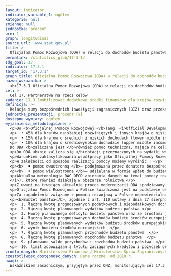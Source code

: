 ```yaml
---
layout: indicator
indicator_variable_1: ogółem
kategorie: null
zmienne: null
jednostka: procent
pre: 1
graph: longitudinal
source_url: 'www.stat.gov.pl'
title: >-
  Oficjalna Pomoc Rozwojowa (ODA) w relacji do dochodów budżetu państwa ogółem
permalink: /statistics_glob/17-3-1/
sdg_goal: 17
indicator: 17.3.1
target_id: '17.3.1'
graph_title: Oficjalna Pomoc Rozwojowa (ODA) w relacji do dochodów budżetu państwa ogółem
nazwa_wskaznika: >-
  <b>17.3.1 Oficjalna Pomoc Rozwojowa (ODA) w relacji do dochodów budżetu państwa ogółem</b>
cel: >-
  Cel 17. Partnerstwa na rzecz celów
zadanie: 17.3 Zmobilizować dodatkowe środki finansowe dla krajów rozwijających się z różnorodnych źródeł
definicja: >-
  Relacja sumy bezpośrednich inwestycji zagranicznych (BIZ) oraz przekazanej oficjalnej pomocy rozwojowej (ODA) do wysokości budżetu państwa.
jednostka_prezentacji: procent [%]
dostepne_wymiary: ogółem
wyjasnienia_metodologiczne: >-
  <p>Do <b>Oficjalnej Pomocy Rozwojowej </b>(ang. <i>Official Development Assistance</i> – ODA) zaliczane są darowizny i pożyczki przekazywane przez instytucje rządowe lub organizacje międzynarodowe, mające na celu wsparcie rozwoju gospodarczego i dobrobytu w krajach rozwijających się. Pożyczki są uważane jako ODA wtedy, gdy zawierają element darowizny o wartości udzielanej pomocy przynajmniej: </p>
  <p>  • 45% dla krajów najsłabiej rozwiniętych i innych krajów o niskich dochodach (least developed countries and other low income countires – LDCs & other LICs), wyliczony przy stopie dyskontowej 9%, </p>
  <p>  • 15% dla krajów o średnich i niskich dochodach (lower middle income countries – LMICs), wyliczony przy stopie dyskontowej 7%, </p>
  <p>  • 10% dla krajów o średniowysokim dochodzie (upper middle income countries – UMICs), wyliczony przy stopie dyskontowej 6%. </p>
  Do ODA <b>zaliczana jest </b>również pomoc techniczna, mająca na celu rozwój zasobów ludzkich, podniesienie kwalifikacji oraz możliwości technicznych i produkcyjnych krajów rozwijających się. Pomoc ta polega między innymi na przekazywaniu wiedzy i doświadczeń w postaci szkoleń, delegowania ekspertów, inicjowania badań i/lub pokrywania wynikających z tego kosztów.</p>
  <p>Do ODA <b>nie zalicza się </b>dotacji przeznaczonych na wydatki wojskowe.</p>
  <p>Warunkiem zaklasyfikowania współpracy jako Oficjalnej Pomocy Rozwojowej jest to, aby kraj partnerski, na rzecz którego udzielane jest wsparcie, znajdował się na liście Komitetu Pomocy Rozwojowej OECD (<i>Development Assistance Committee</i>).</p>
  <p>W zależności od sposobu realizacji pomocy możemy wyróżnić : </p>
  <p><b>  • pomoc dwustronną </b>– podejmowana przez donatora bezpośrednio w kraju partnerskim bądź poprzez organizację międzynarodową w formie wpłaty celowej na rzecz kraju partnerskiego (earmarked contribution) lub w formie wpłaty na określony program/fundusz zarządzany przez organizację, </p>
  <p><b>  • pomoc wielostronną </b>– udzielana w formie wpłat do budżetów ogólnych organizacji międzynarodowych, których lista jest corocznie aktualizowana przez Sekretariat DAC OECD. </p>
  <p>Aktualna metodologia DAC OECD zbierania danych na temat pomocy rozwojowej w formacie CRS (Creditor Reporting System) pozwala na oznaczanie sektora wsparcia i markera jedynie przy przepływach dwustronnych. Do wskaźnika nie będą zatem zaliczone wydatki w ramach pomocy wielostronnej w formie wpłat do budżetów ogólnych takich organizacji, jak np. FAO (<i>Food and Agriculture Organization</i>) czy WFP (<i>World Foof Programme
  </i>), które również działają w obszarze rolnictwa.</p>
  <p>Z uwagi na trwający aktualnie proces modernizacji ODA spodziewamy się, że od 2018 r. wskaźnik ODA będzie prezentowany w formie ekwiwalentu grantu, uwzględniającej jedynie element grantu pomnożony przez wartość danego przepływu. Zniknie zatem podział na wydatkowanie ODA brutto i netto. Dodatkowo trwają prace nad włączeniem do ODA innych przepływów, np. kwot zmobilizowanych przez sektor publiczny z instrumentów sektora prywatnego. Aktualnie konstruowany jest alternatywny do ODA wskaźnik TOSSD (Total Oficial Support for Sustainable Development), który będzie mierzyć środki przeznaczane na wdrożenie SDGs.</p>
  <p>Oficjalna Pomoc Rozwojowa w Polsce świadczona jest na podstawie ustawy o współpracy rozwojowej z dnia 16 września 2011 r. (Dz.U. 2011 r., Nr 234, poz. 1386). Polska współpraca rozwojowa prowadzona jest w oparciu o Wieloletni Program Współpracy Rozwojowej opracowywany na okres minimum 4 lat. Ustawa definiuje współpracę rozwojową jako ogół działań podejmowanych przez organy administracji rządowej w celu udzielenia państwom rozwijającym się pomocy rozwojowej, pomocy humanitarnej oraz realizację działań edukacyjnych na rzecz podniesienia świadomości i zrozumienia problemów i współzależności globalnych.</p>
  <p>Za zagadnienia związane z pomocą rozwojową w Polsce odpowiedzialne jest Ministerstwo Spraw Zagranicznych, które opracowało „Wieloletni program współpracy rozwojowej na lata 2016-2020, w oparciu o który polska współpraca rozwojowa koncentruje się na krajach Partnerstwa Wschodniego (Białoruś, Gruzja, Mołdawia, Ukraina) oraz Afryki, Azji i Bliskiego Wschodu (Etiopia, Kenia, Mjanma, Palestyna, Senegal, Tanzania). Polska współpraca rozwojowa służy wzmocnieniu rządów prawa i wspieraniu reform decentralizacyjnych oraz zwalczaniu korupcji, a także przestrzeganiu praw człowieka i swobód obywatelskich. Wśród celów współpracy rozwojowej są: poprawa opieki zdrowotnej i dostępu do edukacji oraz wsparcie dla przedsiębiorczości i rolnictwa, a także ochrona środowiska naturalnego, w tym zapobieganie skutkom klęsk żywiołowych. Działania objęte programem finansowane są ze środków Ministerstwa Spraw Zagranicznych, rezerwy celowej budżetu państwa przeznaczonej na współpracę rozwojową i funduszy innych resortów.</p>
  <p><b>Budżet państwa</b>, zgodnie z art. 110 ustawy z dnia 27 sierpnia 2009 r. o finansach publicznych, określa: </p>
  <p>  1. łączną kwotę prognozowanych podatkowych i niepodatkowych dochodów budżetu państwa  </p>
  <p>  2. łączną kwotę planowanych wydatków budżetu państwa </p>
  <p>  3. kwotę planowanego deficytu budżetu państwa wraz ze źródłami jego pokrycia  </p>
  <p>  4. łączną kwotę prognozowanych dochodów budżetu środków europejskich </p>
  <p>  5. łączną kwotę planowanych wydatków budżetu środków europejskich </p>
  <p>  6. wynik budżetu środków europejskich  </p>
  <p>  7. łączną kwotę planowanych przychodów budżetu państwa  </p>
  <p>  8. łączną kwotę planowanych rozchodów budżetu państwa  </p>
  <p>  9. planowane saldo przychodów i rozchodów budżetu państwa  </p>
  <p>  10. limit zobowiązań z tytułu zaciąganych kredytów i pożyczek oraz emitowanych papierów wartościowych.</p>
zrodlo_danych: Ministerstwo Finansów / Ministerstwo Spraw Zagranicznych
czestotliwosc_dostępnosc_danych: Dane roczne  od 2010 r.
uwagi: >-
  Wskaźnikiem zasadniczym, przyjętym przez ONZ, monitorującym cel 17.3 Agendy 2030, jest wskaźnik 17.3.1 Bezpośrednie inwestycje zagraniczne (BIZ), oficjalna pomoc rozwojowa i współpraca Południe-Południe w relacji do całkowitego budżetu krajowego [%]Wskaźnik nie uwzględnia współpracy Południe-Południe oraz bezpośrednich inwestycji zagranicznych.
---
```

